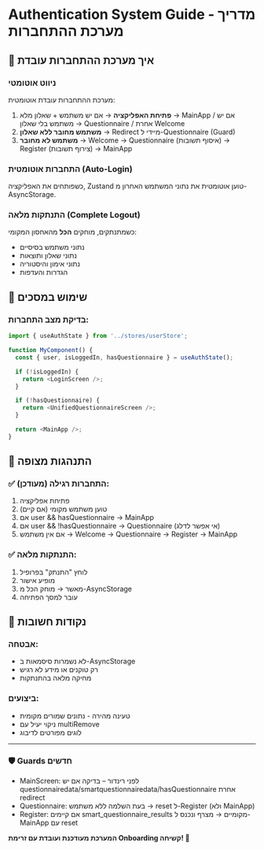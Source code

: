 # Authentication System Guide - מדריך מערכת ההתחברות

## 🔐 איך מערכת ההתחברות עובדת

### ניווט אוטומטי

מערכת ההתחברות עובדת אוטומטית:

1. **פתיחת האפליקציה** → אם יש משתמש + שאלון מלא → MainApp / אם יש משתמש בלי שאלון → Questionnaire / אחרת Welcome
2. **משתמש מחובר ללא שאלון** → Redirect מיידי ל-Questionnaire (Guard)
3. **משתמש לא מחובר** → Welcome → Questionnaire (איסוף תשובות) → Register (צירוף תשובות) → MainApp

### התחברות אוטומטית (Auto-Login)

כשפותחים את האפליקציה, Zustand טוען אוטומטית את נתוני המשתמש האחרון מ-AsyncStorage.

### התנתקות מלאה (Complete Logout)

כשמתנתקים, מוחקים **הכל** מהאחסון המקומי:

- נתוני משתמש בסיסיים
- נתוני שאלון ותוצאות
- נתוני אימון והיסטוריה
- הגדרות והעדפות

## 📱 שימוש במסכים

### בדיקת מצב התחברות:

```typescript
import { useAuthState } from '../stores/userStore';

function MyComponent() {
  const { user, isLoggedIn, hasQuestionnaire } = useAuthState();

  if (!isLoggedIn) {
    return <LoginScreen />;
  }

  if (!hasQuestionnaire) {
    return <UnifiedQuestionnaireScreen />;
  }

  return <MainApp />;
}
```

## 🔄 התנהגות מצופה

### ✅ התחברות רגילה (מעודכן):

1. פתיחת אפליקציה
2. טוען משתמש מקומי (אם קיים)
3. אם user && hasQuestionnaire → MainApp
4. אם user && !hasQuestionnaire → Questionnaire (אי אפשר לדלג)
5. אם אין משתמש → Welcome → Questionnaire → Register → MainApp

### ✅ התנתקות מלאה:

1. לוחץ "התנתק" בפרופיל
2. מופיע אישור
3. מאשר → מוחק הכל מ-AsyncStorage
4. עובר למסך הפתיחה

## 🚨 נקודות חשובות

### אבטחה:

- לא נשמרות סיסמאות ב-AsyncStorage
- רק טוקנים או מידע לא רגיש
- מחיקה מלאה בהתנתקות

### ביצועים:

- טעינה מהירה - נתונים שמורים מקומית
- ניקוי יעיל עם multiRemove
- לוגים מפורטים לדיבוג

---

### 🛡️ Guards חדשים

- MainScreen: לפני רינדור – בדיקה אם יש questionnairedata/smartquestionnairedata/hasQuestionnaire אחרת redirect
- Questionnaire: בעת השלמה ללא משתמש → reset ל-Register (ולא MainApp)
- Register: אם קיימים smart_questionnaire_results מקומיים → מצרף ונכנס ל-MainApp עם reset

**המערכת מעודכנת ועובדת עם זרימת Onboarding קשיחה! 🎉**
